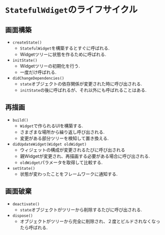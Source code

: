 # `StatefulWdiget`のライフサイクル

## 画面構築

- `createState()`
    - `StatefulWidget`を構築するとすぐに呼ばれる.
    - Widgetツリーに状態を作るために呼ばれる.
- `initState()`
    - Widgetツリーの初期化を行う.
    - 一度だけ呼ばれる.
- `didChangeDependencies()`
    - `state`オブジェクトの依存関係が変更された時に呼び出される.
    - `initState`の後に呼ばれるが、それ以外にも呼ばれることはある.

## 再描画

- `build()`
    - `Widget`で作られるUIを構築する.
    - さまざまな場所から繰り返し呼び出される.
    - 変更がある部分ツリーを検知して置き換える.
- `didUpdateWidget(Widget oldWidget)`
    - ウィジェットの構成が変更されるたびに呼び出される
    - 親Widgetが変更され、再描画する必要がある場合に呼び出される.
    - `oldWidget`パラメータを取得して比較する.
- `setState()`
    - 状態が変わったことをフレームワークに通知する.

## 画面破棄

- `deactivate()`
    - `state`オブジェクトがツリーから削除するたびに呼び出される.
- `dispose()`
    - オブジェクトがツリーから完全に削除され、２度とビルドされなくなったら呼ばれる.
